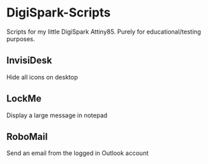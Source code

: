 # DigiSpark-Scripts

Scripts for my little DigiSpark Attiny85. 
Purely for educational/testing purposes. 

## InvisiDesk
Hide all icons on desktop

## LockMe
Display a large message in notepad

## RoboMail
Send an email from the logged in Outlook account

